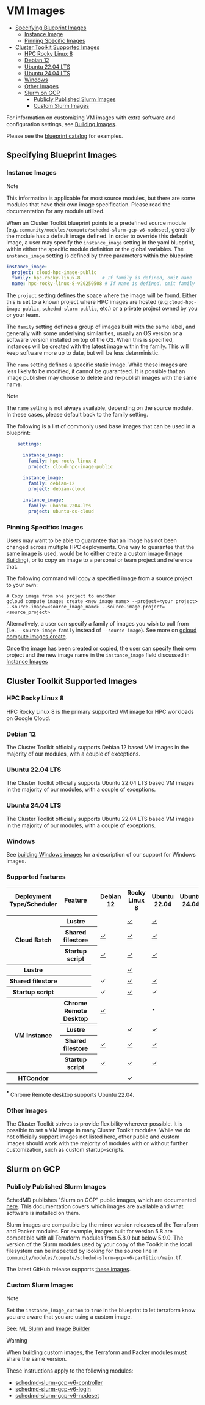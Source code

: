 # VM Images

* [Specifying Blueprint Images](#specifying-blueprint-images)
  * [Instance Image](#instance-images)
  * [Pinning Specific Images](#pinning-specifics-images)
* [Cluster Toolkit Supported Images](#cluster-toolkit-supported-images)
  * [HPC Rocky Linux 8](#hpc-rocky-linux-8)
  * [Debian 12](#debian-12)
  * [Ubuntu 22.04 LTS](#ubuntu-2204-lts)
  * [Ubuntu 24.04 LTS](#ubuntu-2404-lts)
  * [Windows](#windows)
  * [Other Images](#other-images)
  * [Slurm on GCP](#slurm-on-gcp)
    * [Publicly Published Slurm Images](#publicly-published-slurm-images)
    * [Custom Slurm Images](#custom-slurm-images)

For information on customizing VM images with extra software and configuration
settings, see [Building Images](image-building.md).

Please see the [blueprint catalog](https://cloud.google.com/hpc-toolkit/docs/setup/hpc-blueprint-catalog) for examples.

## Specifying Blueprint Images

### Instance Images

> [!NOTE]
> This information is applicable for most source modules, but there are some
> modules that have their own image specification. Please read the
> documentation for any module utilized.

When an Cluster Toolkit blueprint points to a predefined source module (e.g.
`community/modules/compute/schedmd-slurm-gcp-v6-nodeset`), generally the
module has a default image defined. In order to override this default image, a
user may specify the `instance_image` setting in the yaml blueprint, within
either the specific module definition or the global variables. The
`instance_image` setting is defined by three parameters within the blueprint:

```yaml
instance_image:
  project: cloud-hpc-image-public
  family: hpc-rocky-linux-8        # If family is defined, omit name
  name: hpc-rocky-linux-8-v20250508 # If name is defined, omit family
```

The `project` setting defines the space where the image will be found. Either
this is set to a known project where HPC images are hosted (e.g
`cloud-hpc-image-public`, `schedmd-slurm-public`, etc.) or a private project
owned by you or your team.

The `family` setting defines a group of images built with the same label, and
generally with some underlying similarities, usually an OS version or a software
version installed on top of the OS. When this is specified, instances will be
created with the latest image within the family. This will keep software more up
to date, but will be less deterministic.

The `name` setting defines a specific static image. While these images are less
likely to be modified, it cannot be guaranteed. It is possible that an image
publisher may choose to delete and re-publish images with the same name.

> [!NOTE]
> The `name` setting is not always available, depending on the source module.
> In these cases, please default back to the family setting.

The following is a list of commonly used base images that can be used in a
blueprint:

```yaml
    settings:

      instance_image:
        family: hpc-rocky-linux-8
        project: cloud-hpc-image-public

      instance_image:
        family: debian-12
        project: debian-cloud

      instance_image:
        family: ubuntu-2204-lts
        project: ubuntu-os-cloud
```

### Pinning Specifics Images

Users may want to be able to guarantee that an image has not been changed across
multiple HPC deployments. One way to guarantee that the same image is used,
would be to either create a custom image
([Image Building](image-building.md)), or to copy an image to a personal or
team project and reference that.

The following command will copy a specified image from a source project to your
own:

```shell
# Copy image from one project to another
gcloud compute images create <new_image_name> --project=<your project> --source-image=<source_image_name> --source-image-project=<source_project>
```

Alternatively, a user can specify a family of images you wish to pull from (i.e.
`--source-image-family` instead of `--source-image`). See more on
[gcloud compute images create](gcloud-compute-images).

Once the image has been created or copied, the user can specify their own
project and the new image name in the `instance_image` field discussed in
[Instance Images](#instance-images)

## Cluster Toolkit Supported Images

### HPC Rocky Linux 8

HPC Rocky Linux 8 is the primary supported VM image for HPC workloads on Google Cloud.

### Debian 12

The Cluster Toolkit officially supports Debian 12 based VM images in the majority of
our modules, with a couple of exceptions.

### Ubuntu 22.04 LTS

The Cluster Toolkit officially supports Ubuntu 22.04 LTS based VM images in the
majority of our modules, with a couple of exceptions.

### Ubuntu 24.04 LTS
The Cluster Toolkit officially supports Ubuntu 22.04 LTS based VM images in the
majority of our modules, with a couple of exceptions.

### Windows

See [building Windows images](image-building.md#windows-support) for a
description of our support for Windows images.

### Supported features

<table>
<tr>
  <th>Deployment Type/Scheduler</th>
  <th>Feature</th>
  <th></th>
  <th>Debian 12</th><th>Rocky Linux 8</th><th>Ubuntu 22.04</th><th>Ubuntu 24.04</th>
</tr>
<tr>
  <td></td><td></td><td></td><td></td><td></td><td></td>
</tr>

<tr>
  <th rowspan="3">Cloud Batch</th>
  <th>Lustre</th>
  <th></th>
  <td></td>
  <td><a href="../tools/validate_configs/os_compatibility_tests/batch-lustre.yaml">✓</a></td>
  <td><a href="../tools/validate_configs/os_compatibility_tests/batch-lustre.yaml">✓</a></td>
</tr>
<tr>
  <th>Shared filestore</th>
  <th></th>
  <td><a href="../tools/validate_configs/os_compatibility_tests/batch-lustre.yaml">✓</a></td>
  <td><a href="../tools/validate_configs/os_compatibility_tests/batch-lustre.yaml">✓</a></td>
  <td><a href="../tools/validate_configs/os_compatibility_tests/batch-lustre.yaml">✓</a></td>
</tr>
<tr>
  <th>Startup script</th>
  <th></th>
  <td><a href="../tools/validate_configs/os_compatibility_tests/batch-startup.yaml">✓</a></td>
  <td><a href="../tools/validate_configs/os_compatibility_tests/batch-startup.yaml">✓</a></td>
  <td><a href="../tools/validate_configs/os_compatibility_tests/batch-startup.yaml">✓</a></td>
</tr>
<tr>
  <th>Lustre</th>
  <th></th>
  <td></td>
  <td></td>
  <td><a href="../examples/hpc-enterprise-slurm.yaml">✓</a></td>
  <td></td>
</tr>
<tr>
  <th>Shared filestore</th>
  <th></th>
  <td></td>
  <td>✓</td>
  <td><a href="../examples/hpc-slurm.yaml">✓</a></td>
  <td><a href="../community/examples/hpc-slurm-ubuntu2004.yaml">✓</a></td>
</tr>
<tr>
  <th>Startup script</th>
  <th></th>
  <td></td>
  <td>✓</td>
  <td><a href="../community/examples/hpc-slurm-ramble-gromacs.yaml">✓</a></td>
  <td>✓</td>
</tr>

<tr>
  <th rowspan="4">VM Instance</th>
  <th>Chrome Remote Desktop</th>
  <th></th>
  <td><a href="../tools/validate_configs/os_compatibility_tests/vm-crd.yaml">✓</a></td>
  <td></td>
  <td><sup><b>*</b></sup></td>
</tr>
<tr>
  <th>Lustre</th>
  <th></th>
  <td></td>
  <td><a href="../tools/validate_configs/os_compatibility_tests/vm-lustre.yaml">✓</a></td>
  <td><a href="../tools/validate_configs/os_compatibility_tests/vm-lustre.yaml">✓</a></td>
</tr>
<tr>
  <th>Shared filestore</th>
  <th></th>
  <td><a href="../tools/validate_configs/os_compatibility_tests/vm-filestore.yaml">✓</a></td>
  <td><a href="../tools/validate_configs/os_compatibility_tests/vm-filestore.yaml">✓</a></td>
  <td><a href="../tools/validate_configs/os_compatibility_tests/vm-filestore.yaml">✓</a></td>
</tr>
<tr>
  <th>Startup script</th>
  <th></th>
  <td><a href="../tools/validate_configs/os_compatibility_tests/vm-startup.yaml">✓</a></td>
  <td><a href="../tools/validate_configs/os_compatibility_tests/vm-startup.yaml">✓</a></td>
  <td><a href="../tools/validate_configs/os_compatibility_tests/vm-startup.yaml">✓</a></td>
</tr>
<tr>
  <th rowspan="1">HTCondor</th>
  <th></th>
  <th></th>
  <td></td>
  <td>✓</td>
  <td></td>
</tr>
</table>

<sup><b>*</b></sup> Chrome Remote desktop supports Ubuntu 22.04.

### Other Images

The Cluster Toolkit strives to provide flexibility wherever possible. It is possible
to set a VM image in many Cluster Toolkit modules. While we do not officially
support images not listed here, other public and custom images should work with
the majority of modules with or without further customization, such as custom
startup-scripts.

## Slurm on GCP

### Publicly Published Slurm Images

SchedMD publishes "Slurm on GCP" public images, which are documented
[here][slurm-gcp-images]. This documentation covers which images are available
and what software is installed on them.

Slurm images are compatible by the minor version releases of the Terraform and
Packer modules. For example, images built for version 5.8 are compatible with
all Terraform modules from 5.8.0 but below 5.9.0. The version of the Slurm
modules used by your copy of the Toolkit in the local filesystem can be
inspected by looking for the source line in
`community/modules/compute/schedmd-slurm-gcp-v6-partition/main.tf`.

The latest GitHub release supports
[these images][slurm-gcp-published-images].

### Custom Slurm Images

> [!NOTE]
> Set the `instance_image_custom` to `true` in the blueprint to let terraform
> know you are aware that you are using a custom image.

See: [ML Slurm](../examples/README.md#ml-slurmyaml-core-badge)
and [Image Builder](../examples/README.md#image-builderyaml-core-badge)

> [!WARNING]
> When building custom images, the Terraform and Packer modules must share the
> same version.

These instructions apply to the following modules:

* [schedmd-slurm-gcp-v6-controller]
* [schedmd-slurm-gcp-v6-login]
* [schedmd-slurm-gcp-v6-nodeset]

[slurm-gcp]: https://github.com/GoogleCloudPlatform/slurm-gcp/tree/master
[slurm-gcp-packer]: https://github.com/GoogleCloudPlatform/slurm-gcp/tree/master/packer
[slurm-gcp-images]: https://github.com/GoogleCloudPlatform/slurm-gcp/blob/master/docs/images.md
[slurm-gcp-published-images]: https://github.com/GoogleCloudPlatform/slurm-gcp/blob/master/docs/images.md#published-image-family
[gcloud-compute-images]: https://cloud.google.com/sdk/gcloud/reference/compute/images/create

[vm-instance]: ../modules/compute/vm-instance
[hpc-toolkit-packer]: ../modules/packer/custom-image
[schedmd-slurm-gcp-v6-controller]: ../community/modules/scheduler/schedmd-slurm-gcp-v6-controller
[schedmd-slurm-gcp-v6-login]: ../community/modules/scheduler/schedmd-slurm-gcp-v6-login
[schedmd-slurm-gcp-v6-nodeset]: ../community/modules/compute/schedmd-slurm-gcp-v6-nodeset
[batch-job]: ../modules/scheduler/batch-job-template
[batch-login]: ../modules/scheduler/batch-login-node
[htcondor-setup]: ../community/modules/scheduler/htcondor-setup
[hpc-slurm-ubuntu2004.yaml]: ../community/examples/hpc-slurm-ubuntu2004.yaml

[htc-htcondor.yaml]: ../community/examples/htc-htcondor.yaml
[vm-startup.yaml]: ../tools/validate_configs/os_compatibility_tests/vm-startup.yaml
[vm-crd.yaml]: ../tools/validate_configs/os_compatibility_tests/vm-crd.yaml
[vm-filestore.yaml]: ../tools/validate_configs/os_compatibility_tests/vm-filestore.yaml
[vm-lustre.yaml]: ../tools/validate_configs/os_compatibility_tests/vm-lustre.yaml
[slurm-filestore.yaml]: ../tools/validate_configs/os_compatibility_tests/slurm-filestore.yaml
[batch-startup.yaml]: ../tools/validate_configs/os_compatibility_tests/batch-startup.yaml
[batch-filestore.yaml]: ../tools/validate_configs/os_compatibility_tests/batch-filestore.yaml
